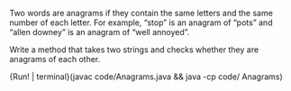 Two words are anagrams if they contain the same letters and the same number of each letter. For example, “stop” is an anagram of “pots” and “allen downey” is an anagram of “well annoyed”.

Write a method that takes two strings and checks whether they are anagrams of each other.

{Run! | terminal}(javac code/Anagrams.java && java -cp code/ Anagrams)